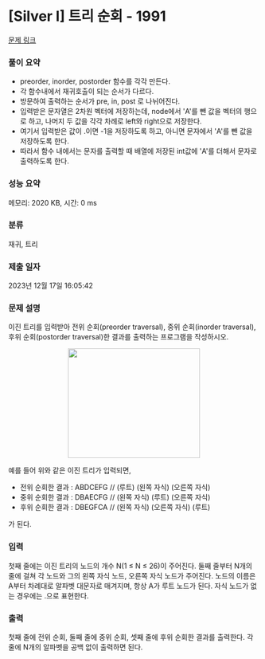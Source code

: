# [Silver I] 트리 순회 - 1991 

[문제 링크](https://www.acmicpc.net/problem/1991) 

### 풀이 요약
- preorder, inorder, postorder 함수를 각각 만든다.
- 각 함수내에서 재귀호출이 되는 순서가 다르다.
- 방문하여 출력하는 순서가 pre, in, post 로 나뉘어진다.
- 입력받은 문자열은 2차원 벡터에 저장하는데, node에서 'A'를 뺀 값을 벡터의 행으로 하고, 나머지 두 값을 각각 차례로 left와 right으로 저장한다.
- 여기서 입력받은 값이 .이면 -1을 저장하도록 하고, 아니면 문자에서 'A'를 뺀 값을 저장하도록 한다.
- 따라서 함수 내에서는 문자를 출력할 때 배열에 저장된 int값에 'A'를 더해서 문자로 출력하도록 한다.
  
### 성능 요약

메모리: 2020 KB, 시간: 0 ms

### 분류

재귀, 트리

### 제출 일자

2023년 12월 17일 16:05:42

### 문제 설명

<p>이진 트리를 입력받아 전위 순회(preorder traversal), 중위 순회(inorder traversal), 후위 순회(postorder traversal)한 결과를 출력하는 프로그램을 작성하시오.</p>

<p style="text-align: center;"><img alt="" src="" style="height:220px; width:265px"></p>

<p>예를 들어 위와 같은 이진 트리가 입력되면,</p>

<ul>
	<li>전위 순회한 결과 : ABDCEFG // (루트) (왼쪽 자식) (오른쪽 자식)</li>
	<li>중위 순회한 결과 : DBAECFG // (왼쪽 자식) (루트) (오른쪽 자식)</li>
	<li>후위 순회한 결과 : DBEGFCA // (왼쪽 자식) (오른쪽 자식) (루트)</li>
</ul>

<p>가 된다.</p>

### 입력 

 <p>첫째 줄에는 이진 트리의 노드의 개수 N(1 ≤ N ≤ 26)이 주어진다. 둘째 줄부터 N개의 줄에 걸쳐 각 노드와 그의 왼쪽 자식 노드, 오른쪽 자식 노드가 주어진다. 노드의 이름은 A부터 차례대로 알파벳 대문자로 매겨지며, 항상 A가 루트 노드가 된다. 자식 노드가 없는 경우에는 .으로 표현한다.</p>

### 출력 

 <p>첫째 줄에 전위 순회, 둘째 줄에 중위 순회, 셋째 줄에 후위 순회한 결과를 출력한다. 각 줄에 N개의 알파벳을 공백 없이 출력하면 된다.</p>

